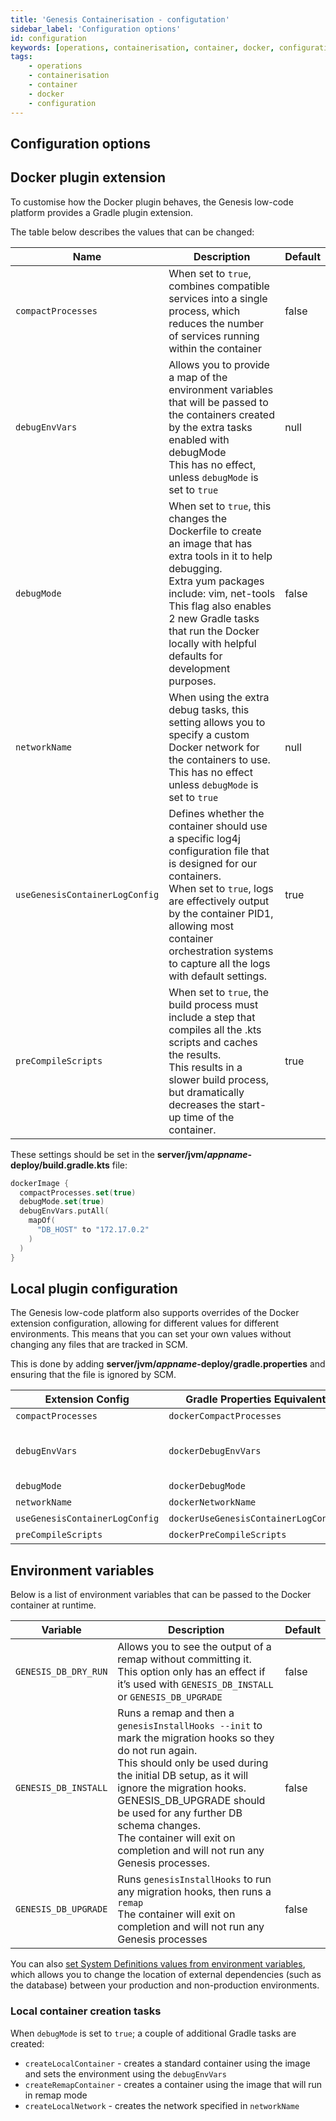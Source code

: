 ```yaml
---
title: 'Genesis Containerisation - configutation'
sidebar_label: 'Configuration options'
id: configuration
keywords: [operations, containerisation, container, docker, configuration]
tags:
    - operations
    - containerisation
    - container
    - docker
    - configuration
---
```


## Configuration options

## Docker plugin extension

To customise how the Docker plugin behaves, the Genesis low-code platform provides a Gradle plugin extension.

The table below describes the values that can be changed:

| Name | Description | Default |
| --- | --- | --- |
| `compactProcesses` | When set to `true`, combines compatible services into a single process, which reduces the number of services running within the container  | false |
| `debugEnvVars` | Allows you to provide a map of the environment variables that will be passed to the containers created by the extra tasks enabled with debugMode<br/>This has no effect, unless `debugMode` is set to `true` | null |
| `debugMode` | When set to `true`, this changes the Dockerfile to create an image that has extra tools in it to help debugging.<br/>Extra yum packages include: vim, net-tools<br/>This flag also enables 2 new Gradle tasks that run the Docker locally with helpful defaults for development purposes. | false |
| `networkName` | When using the extra debug tasks, this setting allows you to specify a custom Docker network for the containers to use.<br/>This has no effect unless `debugMode` is set to `true` | null |
| `useGenesisContainerLogConfig` | Defines whether the container should use a specific log4j configuration file that is designed for our containers.<br/>When set to `true`, logs are effectively output by the container PID1, allowing most container orchestration systems to capture all the logs with default settings. | true |
| `preCompileScripts` | When set to `true`, the build process must include a step that compiles all the .kts scripts and caches the results.<br/>This results in a slower build process, but dramatically decreases the start-up time of the container. | true |

These settings should be set in the **server/jvm/***appname***-deploy/build.gradle.kts** file:

```kotlin
dockerImage {
  compactProcesses.set(true)
  debugMode.set(true)
  debugEnvVars.putAll(
    mapOf(
      "DB_HOST" to "172.17.0.2"
    )
  )
}
```

## Local plugin configuration

The Genesis low-code platform also supports overrides of the Docker extension configuration, allowing for different values for different environments. This means that you can set your own values without changing any files that are tracked in SCM.

This is done by adding **server/jvm/***appname***-deploy/gradle.properties** and ensuring that the file is ignored by SCM.

| Extension Config | Gradle Properties Equivalent | Notes |
| --- | --- | --- |
| `compactProcesses` | `dockerCompactProcesses` | N/A |
| `debugEnvVars` | `dockerDebugEnvVars` | This should be a comma-separated list.<br/>e.g DB_HOST=genesis_db,DB_PORT=5432 |
| `debugMode` | `dockerDebugMode` | N/A |
| `networkName` | `dockerNetworkName` | N/A |
| `useGenesisContainerLogConfig` | `dockerUseGenesisContainerLogConfig` | N/A |
| `preCompileScripts` | `dockerPreCompileScripts` | N/A |

## Environment variables

Below is a list of environment variables that can be passed to the Docker container at runtime.

| Variable | Description | Default |
| --- | --- | --- |
| `GENESIS_DB_DRY_RUN` | Allows you to see the output of a remap without committing it.<br/>This option only has an effect if it’s used with `GENESIS_DB_INSTALL` or `GENESIS_DB_UPGRADE`  | false |
| `GENESIS_DB_INSTALL` | Runs a remap and then a `genesisInstallHooks --init` to mark the migration hooks so they do not run again.<br/>This should only be used during the initial DB setup, as it will ignore the migration hooks.<br/>GENESIS_DB_UPGRADE should be used for any further DB schema changes.<br/>The container will exit on completion and will not run any Genesis processes. | false |
| `GENESIS_DB_UPGRADE` | Runs `genesisInstallHooks` to run any migration hooks, then runs a `remap`<br/>The container will exit on completion and will not run any Genesis processes | false |

You can also [set System Definitions values from environment variables](https://docs.genesis.global/secure/server/configuring-runtime/system-definitions/#setting-system-definitions-values-from-environment-variables), which allows you to change the location of external dependencies (such as the database) between your production and non-production environments.

### Local container creation tasks

When `debugMode` is set to `true`; a couple of additional Gradle tasks are created:

- `createLocalContainer` - creates a standard container using the image and sets the environment using the `debugEnvVars`
- `createRemapContainer` - creates a container using the image that will run in remap mode
- `createLocalNetwork` - creates the network specified in `networkName`
